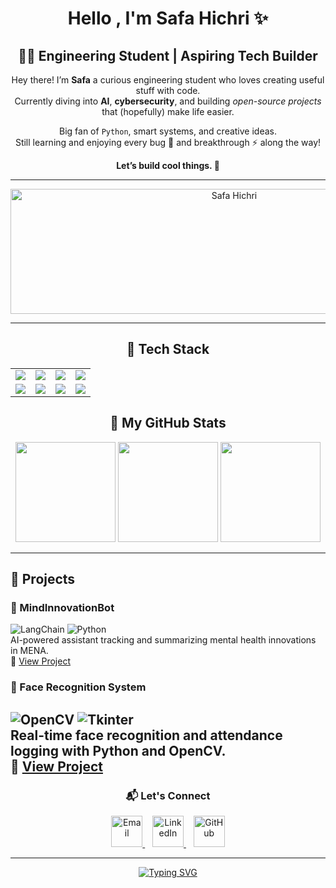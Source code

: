 <!-- Header with emoji and animation -->
<h1 align="center">
  Hello , I'm Safa Hichri ✨
<h2 align="center">👩‍💻 Engineering Student | Aspiring Tech Builder</h2>

<p align="center">
  Hey there! I’m <strong>Safa</strong> a curious engineering student who loves creating useful stuff with code.<br>
  Currently diving into <strong>AI</strong>, <strong>cybersecurity</strong>, and building <em>open-source projects</em> that (hopefully) make life easier.
</p>

<p align="center">
  Big fan of <code>Python</code>, smart systems, and creative ideas.<br>
  Still learning and enjoying every bug 🐞 and breakthrough ⚡ along the way!
</p>

<p align="center">
  <strong>Let’s build cool things. 🚀</strong>
</p>

---
<p align="center">
  <img src="https://media2.giphy.com/media/v1.Y2lkPTc5MGI3NjExc2UzZHY5bzdjZWF6emFpZmMwdHloZzUzcmc1ZGcwdDMwenV0dWk4NyZlcD12MV9pbnRlcm5hbF9naWZfYnlfaWQmY3Q9Zw/LMcB8XospGZO8UQq87/giphy.gif" alt="Safa Hichri" width="700" height="200">
</p>


---



<h2 align="center">🚀 Tech Stack</h2>


<div align="center">

<table>
  <tr>
    <td align="center"><img src="https://img.shields.io/badge/Python-3776AB?logo=python&logoColor=white&style=for-the-badge"/></td>
    <td align="center"><img src="https://img.shields.io/badge/Java-ED8B00?logo=java&logoColor=white&style=for-the-badge"/></td>
    <td align="center"><img src="https://img.shields.io/badge/Flutter-02569B?logo=flutter&logoColor=white&style=for-the-badge"/></td>
    <td align="center"><img src="https://img.shields.io/badge/Firebase-FFCA28?logo=firebase&logoColor=black&style=for-the-badge"/></td>
  </tr>
  <tr>
    <td align="center"><img src="https://img.shields.io/badge/HTML5-E34F26?logo=html5&logoColor=white&style=for-the-badge"/></td>
    <td align="center"><img src="https://img.shields.io/badge/CSS3-1572B6?logo=css3&logoColor=white&style=for-the-badge"/></td>
    <td align="center"><img src="https://img.shields.io/badge/JavaScript-F7DF1E?logo=javascript&logoColor=black&style=for-the-badge"/></td>
    <td align="center"><img src="https://img.shields.io/badge/TensorFlow-FF6F00?logo=tensorflow&logoColor=white&style=for-the-badge"/></td>
  </tr>
</table>

</div>


<!-- Badges -->

<h2 align="center">🚀 My GitHub Stats</h2>

<div align="center">
  <img src="https://github-readme-stats.vercel.app/api?username=safahichri2001&show_icons=true&theme=tokyonight" height="160"/>
  <img src="https://github-readme-stats.vercel.app/api/top-langs/?username=safahichri2001&layout=compact&theme=tokyonight" height="160"/>
  <img src="https://github-readme-streak-stats.herokuapp.com?user=safahichri2001&theme=tokyonight&hide_border=false" height="160"/>
</div>

---
## 🚀 Projects  
### 🧠 MindInnovationBot  
![LangChain](https://img.shields.io/badge/LangChain-0055FF?style=for-the-badge) 
![Python](https://img.shields.io/badge/Python-3776AB?style=for-the-badge&logo=python&logoColor=white)  
AI-powered assistant tracking and summarizing mental health innovations in MENA.  
🔗 [View Project](https://github.com/YourUsername/MindInnovationBot)

### 👤 Face Recognition System  
![OpenCV](https://img.shields.io/badge/OpenCV-27338e?style=for-the-badge&logo=opencv&logoColor=white) 
![Tkinter](https://img.shields.io/badge/Tkinter-FF9900?style=for-the-badge)  
Real-time face recognition and attendance logging with Python and OpenCV.  
🔗 [View Project](https://github.com/YourUsername/FaceRecognitionProject)
---

<h3 align="center">📬 Let's Connect</h3>

<p align="center">
  <a href="mailto:safahichri77@gmail.com" target="_blank">
    <img src="https://img.icons8.com/color/70/gmail-new.png" alt="Email" width="50" height="50"/>
  </a>
  &nbsp;&nbsp;
  <a href="https://www.linkedin.com/in/safa-hichri-9386a6277/" target="_blank">
    <img src="https://img.icons8.com/color/70/linkedin.png" alt="LinkedIn" width="50" height="50"/>
  </a>
  &nbsp;&nbsp;
  <a href="https://github.com/safahichri2001" target="_blank">
    <img src="https://img.icons8.com/material-outlined/70/github.png" alt="GitHub" width="50" height="50"/>
  </a>
</p>


---


<div align="center">
  <a href="https://git.io/typing-svg">
    <img src="https://readme-typing-svg.demolab.com?font=Fira+Code&duration=2000&pause=50&color=FD00E7&center=true&multiline=true&width=435&lines=Your+visit+just+made+my+README+;%F0%9F%8C%9F+brighter+%F0%9F%8C%9F" alt="Typing SVG" />
  </a>
</div>



